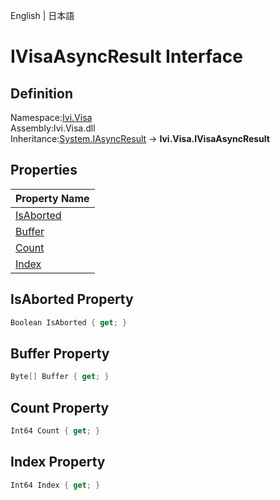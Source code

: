 English | 日本語

# IVisaAsyncResult Interface

## Definition
Namespace:[Ivi.Visa](../Visa.md)<BR>
Assembly:Ivi.Visa.dll<BR>
Inheritance:[System.IAsyncResult](https://learn.microsoft.com/en-us/dotnet/api/system.iasyncresult) -> **Ivi.Visa.IVisaAsyncResult**

## Properties

|Property Name|
|---|
|[IsAborted](#IsAborted-Property)|
|[Buffer](#Buffer-Property)|
|[Count](#Count-Property)|
|[Index](#Index-Property)|

## IsAborted Property
```C#
Boolean IsAborted { get; }
```
## Buffer Property
```C#
Byte[] Buffer { get; }
```
## Count Property
```C#
Int64 Count { get; }
```
## Index Property
```C#
Int64 Index { get; }
```
